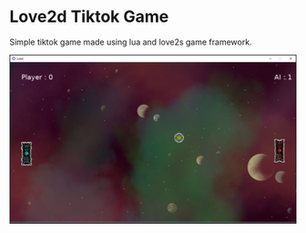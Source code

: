# Love2d Tiktok Game
Simple tiktok game made using lua and love2s game framework.

![lotok](https://github.com/ahmadrosid/lotok/raw/master/lotok.png)